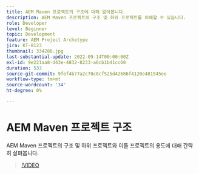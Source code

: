 ```yaml
---
title: AEM Maven 프로젝트의 구조에 대해 알아봅니다.
description: AEM Maven 프로젝트의 구조 및 하위 프로젝트를 이해할 수 있습니다.
role: Developer
level: Beginner
topic: Development
feature: AEM Project Archetype
jira: KT-8123
thumbnail: 334280.jpg
last-substantial-update: 2022-09-14T00:00:00Z
exl-id: 9e221aa8-d43e-4832-8233-a6cb1b41cc60
duration: 533
source-git-commit: 9fef4b77a2c70c8cf525d42686f4120e481945ee
workflow-type: tm+mt
source-wordcount: '34'
ht-degree: 0%

---
```


# AEM Maven 프로젝트 구조

AEM Maven 프로젝트의 구조 및 하위 프로젝트와 이들 프로젝트의 용도에 대해 간략히 살펴봅니다.

>[!VIDEO](https://video.tv.adobe.com/v/334280?quality=12&learn=on)
